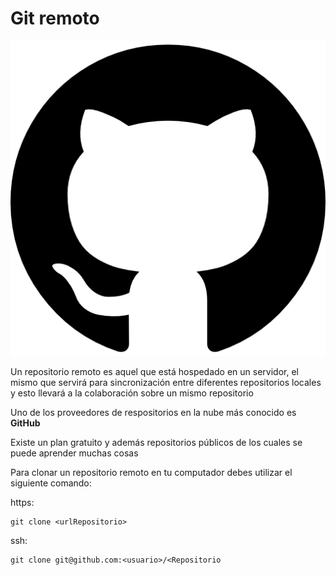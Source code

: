 # Git remoto

![git-logo](images/github-logo.png)

Un repositorio remoto es aquel que está hospedado en un servidor, el mismo que servirá para sincronización entre diferentes repositorios locales y esto llevará a la colaboración sobre un mismo repositorio

Uno de los proveedores de respositorios en la nube más conocido es **GitHub**

Existe un plan gratuito y además repositorios públicos de los cuales se puede aprender muchas cosas

Para clonar un repositorio remoto en tu computador debes utilizar el siguiente comando:

https:
```
git clone <urlRepositorio>
```

ssh:
```
git clone git@github.com:<usuario>/<Repositorio
```

